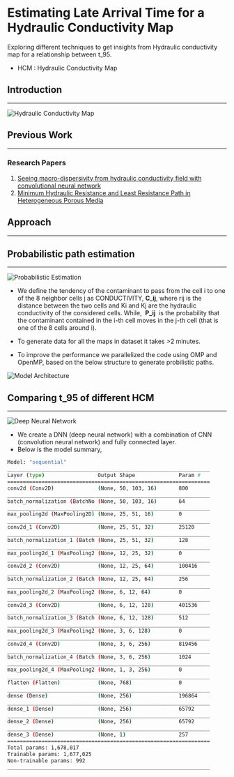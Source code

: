 # Estimating Late Arrival Time for a Hydraulic Conductivity Map

Exploring different techniques to get insights from Hydraulic conductivity map for a relationship between t_95.

- HCM : Hydraulic Conductivity Map

## Introduction

***

![Hydraulic Conductivity Map](raw/map.png)

## Previous Work

***

### Research Papers

1. [Seeing macro-dispersivity from hydraulic conductivity field with convolutional neural network](https://www.sciencedirect.com/science/article/abs/pii/S0309170819308607)
2. [Minimum Hydraulic Resistance and Least Resistance Path in Heterogeneous Porous Media](https://agupubs.onlinelibrary.wiley.com/doi/full/10.1002/2017WR020418)

## Approach

***

## Probabilistic path estimation

***

![Probabilistic Estimation](raw/ProbabilisticEstimation.png)

- We define the tendency of the contaminant to pass from the cell i to one of the 8 neighbor cells j as CONDUCTIVITY, ​ **C_ij**, where rij is the distance between the two cells and Ki and Kj are the hydraulic conductivity of the considered cells. While, ​ **P_ij** ​ is the probability that the contaminant contained in the i-th cell moves in the j-th cell (that is one of the 8 cells around i).

- To generate data for all the maps in dataset it takes >2 minutes.
- To improve the performance we parallelized the code using OMP and OpenMP, based on the below structure to generate probilistic paths.

![Model Architecture](raw/ProbabilisticModel.png)

## Comparing t_95 of different HCM

***

![Deep Neural Network](raw/model.png)

- We create a DNN (deep neural network) with a combination of CNN (convolution neural network) and fully connected layer.
- Below is the model summary,

```bash
Model: "sequential"
_________________________________________________________________
Layer (type)                 Output Shape              Param #
=================================================================
conv2d (Conv2D)              (None, 50, 103, 16)       800
_________________________________________________________________
batch_normalization (BatchNo (None, 50, 103, 16)       64
_________________________________________________________________
max_pooling2d (MaxPooling2D) (None, 25, 51, 16)        0
_________________________________________________________________
conv2d_1 (Conv2D)            (None, 25, 51, 32)        25120
_________________________________________________________________
batch_normalization_1 (Batch (None, 25, 51, 32)        128
_________________________________________________________________
max_pooling2d_1 (MaxPooling2 (None, 12, 25, 32)        0
_________________________________________________________________
conv2d_2 (Conv2D)            (None, 12, 25, 64)        100416
_________________________________________________________________
batch_normalization_2 (Batch (None, 12, 25, 64)        256
_________________________________________________________________
max_pooling2d_2 (MaxPooling2 (None, 6, 12, 64)         0
_________________________________________________________________
conv2d_3 (Conv2D)            (None, 6, 12, 128)        401536
_________________________________________________________________
batch_normalization_3 (Batch (None, 6, 12, 128)        512
_________________________________________________________________
max_pooling2d_3 (MaxPooling2 (None, 3, 6, 128)         0
_________________________________________________________________
conv2d_4 (Conv2D)            (None, 3, 6, 256)         819456
_________________________________________________________________
batch_normalization_4 (Batch (None, 3, 6, 256)         1024
_________________________________________________________________
max_pooling2d_4 (MaxPooling2 (None, 1, 3, 256)         0
_________________________________________________________________
flatten (Flatten)            (None, 768)               0
_________________________________________________________________
dense (Dense)                (None, 256)               196864
_________________________________________________________________
dense_1 (Dense)              (None, 256)               65792
_________________________________________________________________
dense_2 (Dense)              (None, 256)               65792
_________________________________________________________________
dense_3 (Dense)              (None, 1)                 257
=================================================================
Total params: 1,678,017
Trainable params: 1,677,025
Non-trainable params: 992
_________________________________________________________________
```
